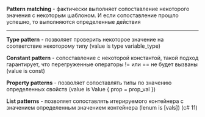 **Pattern matching** - фактически выполняет сопоставление некоторого значения с некоторым шаблоном. И если сопоставление прошло успешно, то выполняются определенные действия

---

**Type pattern** - позволяет проверить некоторое значение на соответствие некоторому типу (value is type variable_type)

**Constant pattern** - сопоставление с некоторой константой, такой подход гарантирует, что перегруженные операторы != или == не будет вызваны (value is const)

**Property patterns** - позволяет сопоставлять типы по значению определенных свойств (value is Value { prop = prop_val })

**List patterns** - позволяет сопоставлять итерируемого контейнера с значением определенным значением контейнера (Ienum is \[vals]) (c# 11)